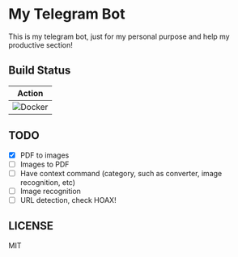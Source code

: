 # My Telegram Bot

This is my telegram bot, just for my personal purpose and help my productive section!

## Build Status

| Action |
|:------:|
| ![Docker](https://github.com/bervProject/my-telegram-bot/workflows/Docker/badge.svg) |

## TODO

- [x] PDF to images
- [ ] Images to PDF
- [ ] Have context command (category, such as converter, image recognition, etc)
- [ ] Image recognition
- [ ] URL detection, check HOAX!

## LICENSE

MIT
